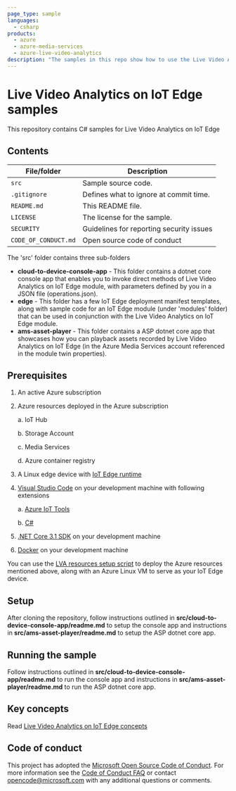 ```yaml
---
page_type: sample
languages:
  - csharp
products:
  - azure
  - azure-media-services
  - azure-live-video-analytics
description: "The samples in this repo show how to use the Live Video Analytics on IoT Edge module to analyze live video using AI modules of your choice and optionally record video on the edge device or in the cloud."  
---
```


# Live Video Analytics on IoT Edge samples

This repository contains C# samples for Live Video Analytics on IoT Edge

## Contents

| File/folder       | Description                                |
|----------------------|--------------------------------------------|
| `src`                | Sample source code.                        |
| `.gitignore`         | Defines what to ignore at commit time.     |
| `README.md`          | This README file.                          |
| `LICENSE`            | The license for the sample.                |
| `SECURITY`           | Guidelines for reporting security issues   |
| `CODE_OF_CONDUCT.md` | Open source code of conduct                |

The 'src' folder contains three sub-folders

* **cloud-to-device-console-app** - This folder contains a dotnet core console app that enables you to invoke direct methods of Live Video Analytics on IoT Edge module, with parameters defined by you in a JSON file (operations.json).
* **edge** - This folder has a few IoT Edge deployment manifest templates, along with sample code for an IoT Edge module (under 'modules' folder) that can be used in conjunction with the Live Video Analytics on IoT Edge module.
* **ams-asset-player** - This folder contains a ASP dotnet core app that showcases how you can playback assets recorded by Live Video Analytics on IoT Edge (in the Azure Media Services account referenced in the module twin properties).

## Prerequisites

1. An active Azure subscription
2. Azure resources deployed in the Azure subscription

    a. IoT Hub

    b. Storage Account

    c. Media Services

    d. Azure container registry

3. A Linux edge device with [IoT Edge runtime](https://docs.microsoft.com/en-us/azure/iot-edge/how-to-install-iot-edge-linux)

4. [Visual Studio Code](https://code.visualstudio.com/) on your development machine with following extensions

    a. [Azure IoT Tools](https://marketplace.visualstudio.com/items?itemName=vsciot-vscode.azure-iot-tools)

    b. [C#](https://marketplace.visualstudio.com/items?itemName=ms-dotnettools.csharp)

5. [.NET Core 3.1 SDK](https://dotnet.microsoft.com/download/dotnet-core/3.1) on your development machine

6. [Docker](https://docs.docker.com/engine/install/) on your development machine

You can use the [LVA resources setup script](https://github.com/Azure/live-video-analytics/tree/master/edge/setup) to deploy the Azure resources mentioned above, along with an Azure Linux VM to serve as your IoT Edge device.

## Setup

After cloning the repository, follow instructions outlined in **src/cloud-to-device-console-app/readme.md** to setup the console app and instructions in **src/ams-asset-player/readme.md** to setup the ASP dotnet core app.

## Running the sample

Follow instructions outlined in **src/cloud-to-device-console-app/readme.md** to run the console app and instructions in **src/ams-asset-player/readme.md** to run the ASP dotnet core app.

## Key concepts

Read [Live Video Analytics on IoT Edge concepts](https://docs.microsoft.com/en-us/azure/media-services/live-video-analytics-edge/overview)

## Code of conduct

This project has adopted the [Microsoft Open Source Code of Conduct](https://opensource.microsoft.com/codeofconduct/). For more information see the [Code of Conduct FAQ](https://opensource.microsoft.com/codeofconduct/faq/) or
contact [opencode@microsoft.com](mailto:opencode@microsoft.com) with any additional questions or comments.

